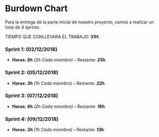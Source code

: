 # Burdown Chart

Para la entrega de la parte inicial de nuestro proyecto, vamos a realizar un total de 4 sprints.

TIEMPO QUE CONLLEVARÁ EL TRABAJO: **31H**.

### Sprint 1: (02/12/2018)

- **Horas:** _**6h** (2h Cada miembro)_ **-** Restante: _**25h**_.

### Sprint 2: (05/12/2018)

- **Horas:** _**3h** (1h Cada miembro)_ **-** Restante: _**22h**_.

### Sprint 3: (07/12/2018)

- **Horas:** _**6h** (2h Cada miembro)_ **-** Restante: _**16h**_.

### Sprint 4: (09/12/2018)

- **Horas:** _**3h** (1h Cada miembro)_ **-** Restante: _**13h**_.

